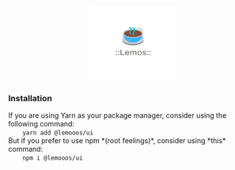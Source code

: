 <p align="center">
    <a href="#">
        <img src="./resources/icon.png" height="150" width="175" />
    </a>
</p>

### Installation

<div>
<div>
    If you are using Yarn as your package manager, consider using the following command:

<code>
    yarn add @lemooos/ui
</code>
</div>

<div>
But if you prefer to use npm *(root feelings)*, consider using *this* command:
<code>
    npm i @lemooos/ui
</code>
</div>
</div>